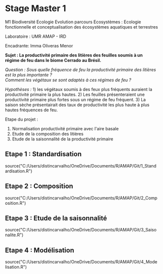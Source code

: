 # Stage Master 1

M1 Biodiversité Ecologie Evolution parcours Ecosystèmes : Ecologie fonctionnelle et conceptualisation des écosystèmes aquatiques et terrestres

Laboratoire : UMR AMAP - IRD

Encadrante: Imma Oliveras Menor

**Sujet : La productivité primaire des litières des feuilles soumis à un régime de feu dans le biome Cerrado au Brésil.**

*Question :* *Sous quelle fréquence de feu la productivité primaire des litières est la plus importante ?*\
*Comment les végétaux se sont adaptés à ces régimes de feu ?*

*Hypothèses :* 1) les végétaux soumis à des feux plus fréquents auraient la productivité primaire la plus hautes. 2) Les feuilles présenteraient une productivité primaire plus fortes sous un régime de feu fréquent. 3) La saison sèche présentairait des taux de productivité les plus haute à plus hautes fréquences de feu.

Etape du projet :

1)  Normalisation productivité primaire avec l'aire basale
2)  Etude de la composition des litières
3)  Etude de la saisonnalité de la productivité primaire

## Etape 1 : Standardisation

source("C:/Users/distincarvalho/OneDrive/Documents/R/AMAP/Git/1_Standardisation.R")

## Etape 2 : Composition 

source("C:/Users/distincarvalho/OneDrive/Documents/R/AMAP/Git/2_Composition.R")

## Etape 3 : Etude de la saisonnalité 

source("C:/Users/distincarvalho/OneDrive/Documents/R/AMAP/Git/3_Saisonalite.R")

## Etape 4 : Modélisation 

source("C:/Users/distincarvalho/OneDrive/Documents/R/AMAP/Git/4_Modelisation.R")